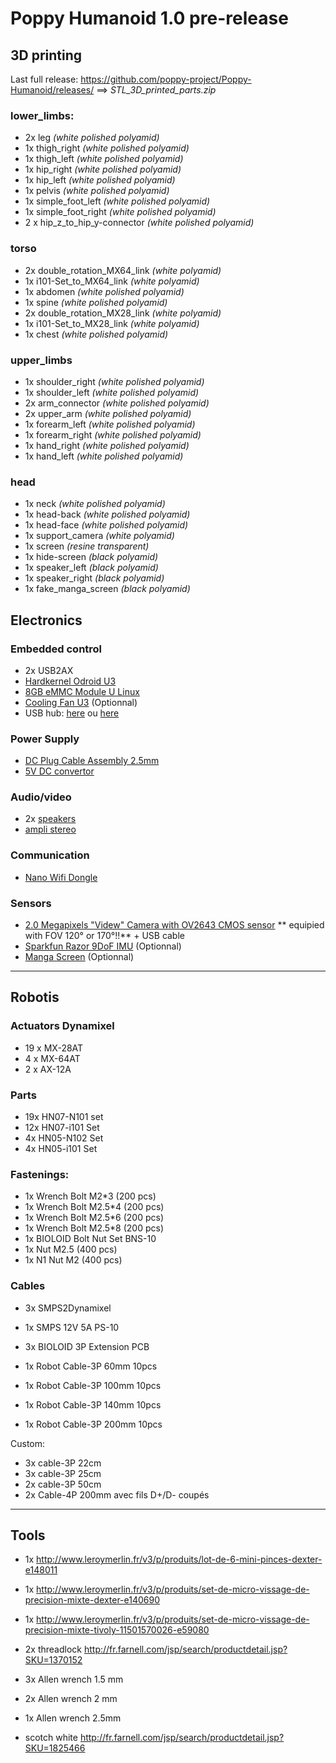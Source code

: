 # Poppy Humanoid 1.0 pre-release

## 3D printing

Last full release:  https://github.com/poppy-project/Poppy-Humanoid/releases/ ==> *STL_3D_printed_parts.zip*

### lower_limbs:
- 2x leg *(white polished polyamid)*
- 1x thigh_right *(white polished polyamid)*
- 1x thigh_left *(white polished polyamid)*
- 1x hip_right *(white polished polyamid)*
- 1x hip_left *(white polished polyamid)*
- 1x pelvis *(white polished polyamid)*
- 1x simple_foot_left *(white polished polyamid)*
- 1x simple_foot_right *(white polished polyamid)*
- 2 x hip_z_to_hip_y-connector *(white polished polyamid)*

### torso
- 2x double_rotation_MX64_link *(white polyamid)*
- 1x i101-Set_to_MX64_link *(white polyamid)*
- 1x abdomen *(white polished polyamid)*
- 1x spine *(white polished polyamid)*
- 2x double_rotation_MX28_link *(white polyamid)*
- 1x i101-Set_to_MX28_link *(white polyamid)*
- 1x chest *(white polished polyamid)*

### upper_limbs
- 1x shoulder_right *(white polished polyamid)*
- 1x shoulder_left *(white polished polyamid)*
- 2x arm_connector *(white polished polyamid)*
- 2x upper_arm *(white polished polyamid)*
- 1x forearm_left *(white polished polyamid)*
- 1x forearm_right *(white polished polyamid)*
- 1x hand_right *(white polished polyamid)*
- 1x hand_left *(white polished polyamid)*

### head
- 1x neck  *(white polished polyamid)*
- 1x head-back *(white polished polyamid)*
- 1x head-face *(white polished polyamid)*
- 1x support_camera *(white polyamid)*
- 1x screen *(resine transparent)*
- 1x hide-screen *(black polyamid)*
- 1x speaker_left *(black polyamid)*
- 1x speaker_right *(black polyamid)*
- 1x fake_manga_screen *(black polyamid)*


## Electronics

### Embedded control
- 2x USB2AX
- [Hardkernel Odroid U3][1]
- [8GB eMMC Module U Linux][2]
- [Cooling Fan U3][4] (Optionnal)
- USB hub: [here][7] ou [here][8]

### Power Supply
- [DC Plug Cable Assembly 2.5mm][3]
- [5V DC convertor][6]

### Audio/video
- 2x [speakers][10]
- [ampli stereo][11]

### Communication
- [Nano Wifi Dongle](http://www.amazon.fr/gp/product/B003MTTJOY)

### Sensors
- [2.0 Megapixels "Videw" Camera with OV2643 CMOS sensor](http://www.alibaba.com/product-detail/2-0Megapixel-usb-security-OV2643-camera_60428797303.html) ** equipied with FOV 120° or 170°!!** + USB cable
- [Sparkfun Razor 9DoF IMU](https://www.sparkfun.com/products/10736) (Optionnal)
- [Manga Screen](https://www.kickstarter.com/projects/1924187374/manga-screen-multi-touch-43-lcd) (Optionnal)


----------


## Robotis

### Actuators Dynamixel
- 19 x MX-28AT
-  4 x MX-64AT
-  2 x AX-12A

### Parts
- 19x HN07-N101 set
- 12x HN07-i101 Set
- 4x HN05-N102 Set
- 4x HN05-i101 Set

### Fastenings:
- 1x Wrench Bolt M2*3 (200 pcs)
- 1x Wrench Bolt M2.5*4 (200 pcs)
- 1x Wrench Bolt M2.5*6 (200 pcs)
- 1x Wrench Bolt M2.5*8 (200 pcs)
- 1x BIOLOID Bolt Nut Set BNS-10
- 1x Nut M2.5 (400 pcs)
- 1x N1 Nut M2 (400 pcs)

### Cables
- 3x SMPS2Dynamixel
- 1x SMPS 12V 5A PS-10
- 3x BIOLOID 3P Extension PCB

- 1x Robot Cable-3P 60mm 10pcs
- 1x Robot Cable-3P 100mm 10pcs
- 1x Robot Cable-3P 140mm 10pcs
- 1x Robot Cable-3P 200mm 10pcs

Custom:
- 3x cable-3P 22cm
- 3x cable-3P 25cm
- 2x cable-3P 50cm
- 2x Cable-4P 200mm avec fils D+/D- coupés

----------


## Tools

- 1x http://www.leroymerlin.fr/v3/p/produits/lot-de-6-mini-pinces-dexter-e148011
- 1x http://www.leroymerlin.fr/v3/p/produits/set-de-micro-vissage-de-precision-mixte-dexter-e140690
- 1x http://www.leroymerlin.fr/v3/p/produits/set-de-micro-vissage-de-precision-mixte-tivoly-11501570026-e59080
- 2x threadlock http://fr.farnell.com/jsp/search/productdetail.jsp?SKU=1370152
- 3x Allen wrench 1.5 mm
- 2x Allen wrench 2 mm
- 1x Allen wrench 2.5mm
- scotch white http://fr.farnell.com/jsp/search/productdetail.jsp?SKU=1825466


  [1]: https://www.hardkernel.com/shop/odroid-u3/
  [2]: http://www.hardkernel.com/main/products/prdt_info.php?g_code=G138749987644
  [3]: http://www.hardkernel.com/main/products/prdt_info.php?g_code=G138960965859
  [4]: http://%20http://www.hardkernel.com/main/products/prdt_info.php?g_code=G138760358261
  [5]: http://www.hardkernel.com/main/products/prdt_info.php?g_code=G134111972476
  [6]: http://www.adafruit.com/product/1385
  [7]: http://%20http://www.pixmania.fr/hub-usb/abix-hub-4-ports-usb-2-0-croix-noire/19265194-a.html
  [8]: http://www.amazon.fr/gp/product/B003NF0MSE?psc=1&redirect=true&ref_=oh_aui_detailpage_o02_s00
  [9]: http://szsjd.en.alibaba.com/productgrouplist-212558669/usb_web_camera_module.html
  [10]: http://fr.farnell.com/jsp/search/productdetail.jsp?SKU=1675524
  [11]: http://www.adafruit.com/products/987
